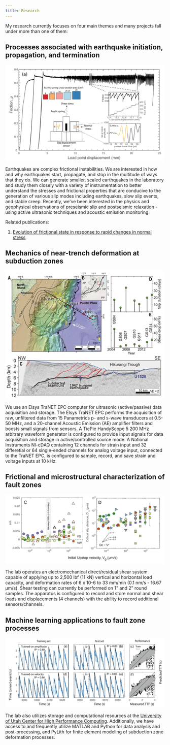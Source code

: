 ```yaml
---
title: Research
---
```


My research currently focuses on four main themes and many projects fall under more than one of them:

## Processes associated with earthquake initiation, propagation, and termination 
<img src="/research/precursor.jpg" alt="Precursory deformation before lab stick-slip events" width="500"/>

Earthquakes are complex frictional instabilities. We are interested in how and why earthquakes start, propagate, and stop in the multitude of ways that they do. We can generate smaller, scaled earthquakes in the laboratory and study them closely with a variety of instrumentation to better understand the stresses and frictional properties that are conducive to the generation of various slip modes including earthquakes, slow slip events, and stable creep. Recently, we've been interested in the physics and geophysical observations of preseismic slip and postseismic relaxation - using active ultrasonic techniques and acoustic emission monitoring.  

Related publications:  
1. [Evolution of frictional state in response to rapid changes in normal stress](https://agupubs.onlinelibrary.wiley.com/doi/full/10.1029/2018JB016885)

## Mechanics of near-trench deformation at subduction zones
<img src="/research/science.jpg" alt="competition between loading and healing" width="500"/>

We use an Elsys TraNET EPC computer for ultrasonic (active/passive) data acquisition and storage. The Elsys TraNET EPC performs the acquisition of raw, unfiltered data from 15 Panametrics p- and s-wave transducers at 0.5-50 MHz, and a 20-channel Acoustic Emission (AE) amplifier filters and boosts small signals from sensors. A TiePie HandyScope 5 200 MHz arbitrary waveform generator is configured to provide input signals for data acquisition and storage in active/controlled source mode. A National Instruments NI-cDAQ containing 12 channels for strain input and 32 differetial or 64 single-ended channels for analog voltage input, connected to the TraNET EPC, is configured to sample, record, and save strain and voltage inputs at 10 kHz.

## Frictional and microstructural characterization of fault zones
<img src="/research/hikurangi.jpg" alt="Frictional stability of Hikurangi inputs" width="500"/>

The lab operates an electromechanical direct/residual shear system capable of applying up to 2,500 lbf (11 kN) vertical and horizontal load capacity, and deformation rates of 6 x 10-6 to 33 mm/min (0.1 nm/s - 16.67 μm/s). Shear testing can currently be performed on 1" and 2” round samples. The apparatus is configured to record and store normal and shear loads and displacements (4 channels) with the ability to record additional sensors/channels.

## Machine learning applications to fault zone processes
<img src="/research/forecasting.jpg" alt="Forecasting laboratory stick-slip instabilities" width="500"/>

The lab also utilizes storage and computational resources at the [University of Utah Center for High Performance Computing](https://www.chpc.utah.edu/). Additionally, we have access to and frequently utilize MATLAB and Python for data analysis and post-processing, and PyLith for finite element modeling of subduction zone deformation processes.
